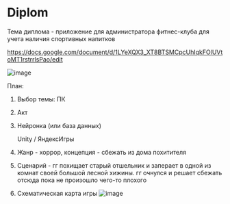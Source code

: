# Diplom
Тема диплома - приложение для администратора фитнес-клуба для учета наличия спортивных напитков

https://docs.google.com/document/d/1LYeXQX3_XT8BTSMCpcUhIqkFOlUVtoMT1rstrrlsPao/edit

![image](https://github.com/sxdmatheww/Diplom/assets/97594112/d363d83d-171a-4571-a469-f0bff16e49ef)

План:
1. Выбор темы: ПК
2. Акт
3. Нейронка (или база данных)

   Unity / ЯндексИгры
1. Жанр - хоррор, концепция - сбежать из дома похитителя
2. Сценарий - гг похищает старый отшельник и заперает в одной из комнат своей большой лесной хижины. гг очнулся и решает сбежать отсюда пока не произошло чего-то плохого
3. Схематическая карта игры
![image](https://github.com/sxdmatheww/Diplom/assets/97594112/e2dc551b-fe40-4873-9d23-a89d1279e1dc)

